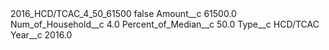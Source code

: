 <?xml version="1.0" encoding="UTF-8"?>
<CustomMetadata xmlns="http://soap.sforce.com/2006/04/metadata" xmlns:xsi="http://www.w3.org/2001/XMLSchema-instance" xmlns:xsd="http://www.w3.org/2001/XMLSchema">
    <label>2016_HCD/TCAC_4_50_61500</label>
    <protected>false</protected>
    <values>
        <field>Amount__c</field>
        <value xsi:type="xsd:double">61500.0</value>
    </values>
    <values>
        <field>Num_of_Household__c</field>
        <value xsi:type="xsd:double">4.0</value>
    </values>
    <values>
        <field>Percent_of_Median__c</field>
        <value xsi:type="xsd:double">50.0</value>
    </values>
    <values>
        <field>Type__c</field>
        <value xsi:type="xsd:string">HCD/TCAC</value>
    </values>
    <values>
        <field>Year__c</field>
        <value xsi:type="xsd:double">2016.0</value>
    </values>
</CustomMetadata>
